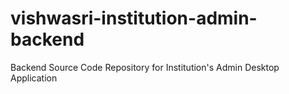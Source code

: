 # vishwasri-institution-admin-backend
Backend Source Code Repository for Institution's Admin Desktop Application
